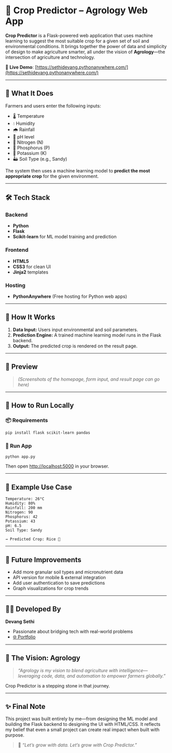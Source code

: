 
# 🌾 Crop Predictor – Agrology Web App

**Crop Predictor** is a Flask-powered web application that uses machine learning to suggest the most suitable crop for a given set of soil and environmental conditions. It brings together the power of data and simplicity of design to make agriculture smarter, all under the vision of **Agrology**—the intersection of agriculture and technology.

🔗 **Live Demo**: [https://sethidevang.pythonanywhere.com/](https://sethidevang.pythonanywhere.com/)

---

## 🧠 What It Does

Farmers and users enter the following inputs:
- 🌡️ Temperature
- 💧 Humidity
- 🌧️ Rainfall
- 🧪 pH level
- 🌱 Nitrogen (N)
- 🧬 Phosphorus (P)
- 🧪 Potassium (K)
- 🏜️ Soil Type (e.g., Sandy)

The system then uses a machine learning model to **predict the most appropriate crop** for the given environment.

---

## 🛠️ Tech Stack

### Backend
- **Python**
- **Flask**
- **Scikit-learn** for ML model training and prediction

### Frontend
- **HTML5**
- **CSS3** for clean UI
- **Jinja2** templates

### Hosting
- **PythonAnywhere** (Free hosting for Python web apps)

---

## 🧪 How It Works

1. **Data Input:** Users input environmental and soil parameters.
2. **Prediction Engine:** A trained machine learning model runs in the Flask backend.
3. **Output:** The predicted crop is rendered on the result page.

---

## 📸 Preview

> *(Screenshots of the homepage, form input, and result page can go here)*

---

## 🚀 How to Run Locally

### 📦 Requirements

```bash
pip install flask scikit-learn pandas
```

### 🧪 Run App

```bash
python app.py
```

Then open [http://localhost:5000](http://localhost:5000) in your browser.

---

## 🌱 Example Use Case

```text
Temperature: 26°C
Humidity: 80%
Rainfall: 200 mm
Nitrogen: 90
Phosphorus: 42
Potassium: 43
pH: 6.5
Soil Type: Sandy

→ Predicted Crop: Rice 🌾
```

---

## 📌 Future Improvements

- Add more granular soil types and micronutrient data
- API version for mobile & external integration
- Add user authentication to save predictions
- Graph visualizations for crop trends

---

## 👨‍💻 Developed By

**Devang Sethi**  
- Passionate about bridging tech with real-world problems  
- [🌐 Portfolio](https://devangsethi.vercel.app/)

---

## 🧠 The Vision: Agrology

> _“Agrology is my vision to blend agriculture with intelligence—leveraging code, data, and automation to empower farmers globally.”_

Crop Predictor is a stepping stone in that journey.

---

## ✨ Final Note

This project was built entirely by me—from designing the ML model and building the Flask backend to designing the UI with HTML/CSS. It reflects my belief that even a small project can create real impact when built with purpose.

> 🌾 _“Let’s grow with data. Let’s grow with Crop Predictor.”_
